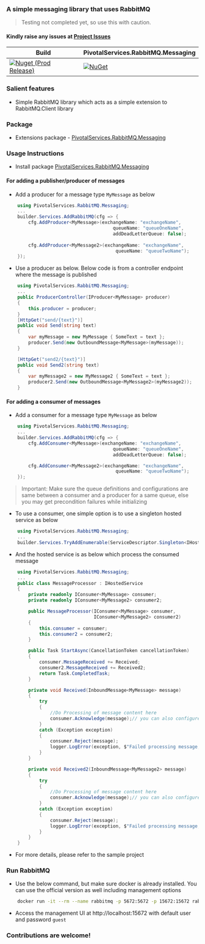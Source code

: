 ### A simple messaging library that uses RabbitMQ

> Testing not completed yet, so use this with caution. 

#### Kindly raise any issues at [Project Issues](https://github.com/PivotalServicesOss/rabbitmq_messaging_library/issues)

Build | PivotalServices.RabbitMQ.Messaging |
--- | --- |
[![Nuget (Prod Release)](https://github.com/PivotalServicesOss/rabbitmq_messaging_library/actions/workflows/prod-release-pipeline.yml/badge.svg)](https://github.com/PivotalServicesOss/rabbitmq_messaging_library/actions/workflows/prod-release-pipeline.yml) | [![NuGet](https://img.shields.io/nuget/v/PivotalServices.RabbitMQ.Messaging.svg?style=flat-square)](http://www.nuget.org/packages/PivotalServices.RabbitMQ.Messaging)

### Salient features
- Simple RabbitMQ library which acts as a simple extension to RabbitMQ.Client library

### Package
- Extensions package - [PivotalServices.RabbitMQ.Messaging](https://www.nuget.org/packages/PivotalServices.RabbitMQ.Messaging)

### Usage Instructions
- Install package [PivotalServices.RabbitMQ.Messaging](https://www.nuget.org/packages/PivotalServices.RabbitMQ.Messaging)

#### For adding a publisher/producer of messages

- Add a producer for a message type `MyMessage` as below

```c#
    using PivotalServices.RabbitMQ.Messaging;
    ...
    builder.Services.AddRabbitMQ(cfg => {
        cfg.AddProducer<MyMessage>(exchangeName: "exchangeName",
                                       queueName: "queueOneName",
                                       addDeadLetterQueue: false);
        
        cfg.AddProducer<MyMessage2>(exchangeName: "exchangeName",
                                        queueName: "queueTwoName");
    });
```
- Use a producer as below. Below code is from a controller endpoint where the message is published

```c#
    using PivotalServices.RabbitMQ.Messaging;
    ...
    public ProducerController(IProducer<MyMessage> producer)
    {
        this.producer = producer;
    }
    [HttpGet("send/{text}")]
    public void Send(string text)
    {
        var myMessage = new MyMessage { SomeText = text };
        producer.Send(new OutboundMessage<MyMessage>(myMessage));
    }

    [HttpGet("send2/{text}")]
    public void Send2(string text)
    {
        var myMessage2 = new MyMessage2 { SomeText = text };
        producer2.Send(new OutboundMessage<MyMessage2>(myMessage2));
    }
```

#### For adding a consumer of messages

- Add a consumer for a message type `MyMessage` as below

```c#
    using PivotalServices.RabbitMQ.Messaging;
    ...
    builder.Services.AddRabbitMQ(cfg => {
        cfg.AddConsumer<MyMessage>(exchangeName: "exchangeName",
                                       queueName: "queueOneName",
                                       addDeadLetterQueue: false);

        cfg.AddConsumer<MyMessage2>(exchangeName: "exchangeName",
                                        queueName: "queueTwoName");
    });
```

> Important: Make sure the queue definitions and configurations are same between a consumer and a producer for a same queue, else you may get precondition failures while initializing


- To use a consumer, one simple option is to use a singleton hosted service as below

```c#
    using PivotalServices.RabbitMQ.Messaging;
    ...
    builder.Services.TryAddEnumerable(ServiceDescriptor.Singleton<IHostedService, MessageProcessor>());
```

- And the hosted service is as below which process the consumed message

```c#
    using PivotalServices.RabbitMQ.Messaging;
    ...
    public class MessageProcessor : IHostedService
    {
        private readonly IConsumer<MyMessage> consumer;
        private readonly IConsumer<MyMessage2> consumer2;

        public MessageProcessor(IConsumer<MyMessage> consumer,
                                IConsumer<MyMessage2> consumer2)
        {
            this.consumer = consumer;
            this.consumer2 = consumer2;
        }

        public Task StartAsync(CancellationToken cancellationToken)
        {
            consumer.MessageReceived += Received;
            consumer2.MessageReceived += Received2;
            return Task.CompletedTask;
        }

        private void Received(InboundMessage<MyMessage> message)
        {
            try
            {
                //Do Processing of message content here
                consumer.Acknowledge(message);// you can also configure auto acknowledge if needed
            }
            catch (Exception exception)
            {
                consumer.Reject(message);
                logger.LogError(exception, $"Failed processing message, so rejecting", message);
            }
        }

        private void Received2(InboundMessage<MyMessage2> message)
        {
            try
            {
                //Do Processing of message content here
                consumer.Acknowledge(message);// you can also configure auto acknowledge if needed
            }
            catch (Exception exception)
            {
                consumer.Reject(message);
                logger.LogError(exception, $"Failed processing message, so rejecting", message);
            }
        }
    }
```

- For more details, please refer to the sample project

### Run RabbitMQ

- Use the below command, but make sure docker is already installed. You can use the official version as well including management options

```bash
    docker run -it --rm --name rabbitmq -p 5672:5672 -p 15672:15672 rabbitmq:3.11-management
```

- Access the management UI at http://localhost:15672 with default user and password `guest`

### Contributions are welcome!






